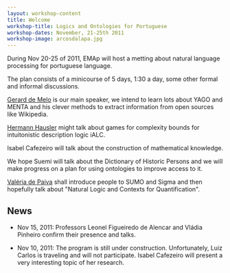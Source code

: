 ```yaml
---
layout: workshop-content
title: Welcome
workshop-title: Logics and Ontologies for Portuguese
workshop-dates: November, 21-25th 2011
workshop-image: arcosdalapa.jpg
---
```


During Nov 20-25 of 2011, EMAp will host a metting about natural
language processing for portuguese language.

The plan consists of a minicourse of 5 days, 1:30 a day, some other
formal and informal discussions.

[Gerard de Melo](http://www.icsi.berkeley.edu/~demelo/) is our main
speaker, we intend to learn lots about YAGO and MENTA and his clever
methods to extract information from open sources like Wikipedia.

[Hermann Hausler](http://www-di.inf.puc-rio.br/~hermann/) might
talk about games for complexity bounds for intuitonistic description
logic iALC.

Isabel Cafezeiro will talk about the construction of mathematical
knowledge.

We hope Suemi will talk about the Dictionary of Historic Persons and
we will make progress on a plan for using ontologies to improve access
to it.

[Valéria de Paiva](https://sites.google.com/a/valeriadepaiva.org/www/)
shall introduce people to SUMO and Sigma and then hopefully talk about
"Natural Logic and Contexts for Quantification".

## News

- Nov 15, 2011: Professors Leonel Figueiredo de Alencar and Vládia
  Pinheiro confirm their presence and talks.

- Nov 10, 2011: The program is still under
  construction. Unfortunately, Luiz Carlos is traveling and will not
  participate. Isabel Cafezeiro will present a very interesting topic
  of her research.
  
